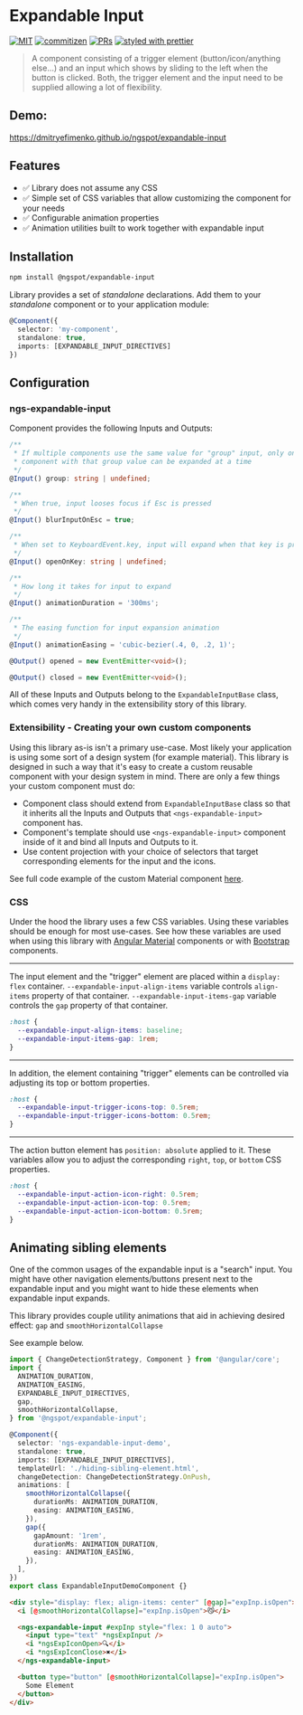 # Expandable Input

[![MIT](https://img.shields.io/packagist/l/doctrine/orm.svg?style=flat-square)]()
[![commitizen](https://img.shields.io/badge/commitizen-friendly-brightgreen.svg?style=flat-square)]()
[![PRs](https://img.shields.io/badge/PRs-welcome-brightgreen.svg?style=flat-square)]()
[![styled with prettier](https://img.shields.io/badge/styled_with-prettier-ff69b4.svg?style=flat-square)](https://github.com/prettier/prettier)

> A component consisting of a trigger element (button/icon/anything else...) and an input which shows by sliding to the left when the button is clicked.
> Both, the trigger element and the input need to be supplied allowing a lot of flexibility.

## Demo:

https://dmitryefimenko.github.io/ngspot/expandable-input

## Features

- ✅ Library does not assume any CSS
- ✅ Simple set of CSS variables that allow customizing the component for your needs
- ✅ Configurable animation properties
- ✅ Animation utilities built to work together with expandable input

## Installation

```sh
npm install @ngspot/expandable-input
```

Library provides a set of _standalone_ declarations. Add them to your _standalone_ component or to your application module:

```ts
@Component({
  selector: 'my-component',
  standalone: true,
  imports: [EXPANDABLE_INPUT_DIRECTIVES]
})
```

## Configuration

### ngs-expandable-input

Component provides the following Inputs and Outputs:

```ts
/**
 * If multiple components use the same value for "group" input, only one
 * component with that group value can be expanded at a time
 */
@Input() group: string | undefined;

/**
 * When true, input looses focus if Esc is pressed
 */
@Input() blurInputOnEsc = true;

/**
 * When set to KeyboardEvent.key, input will expand when that key is pressed
 */
@Input() openOnKey: string | undefined;

/**
 * How long it takes for input to expand
 */
@Input() animationDuration = '300ms';

/**
 * The easing function for input expansion animation
 */
@Input() animationEasing = 'cubic-bezier(.4, 0, .2, 1)';

@Output() opened = new EventEmitter<void>();

@Output() closed = new EventEmitter<void>();
```

All of these Inputs and Outputs belong to the `ExpandableInputBase` class, which comes very handy in the extensibility story of this library.

### Extensibility - Creating your own custom components

Using this library as-is isn't a primary use-case. Most likely your application is using some sort of a design system (for example material). This library is designed in such a way that it's easy to create a custom reusable component with your design system in mind.
There are only a few things your custom component must do:

- Component class should extend from `ExpandableInputBase` class so that it inherits all the Inputs and Outputs that `<ngs-expandable-input>` component has.
- Component's template should use `<ngs-expandable-input>` component inside of it and bind all Inputs and Outputs to it.
- Use content projection with your choice of selectors that target corresponding elements for the input and the icons.

See full code example of the custom Material component [here](https://dmitryefimenko.github.io/ngspot/expandable-input/material#as_a_reusable_component).

### CSS

Under the hood the library uses a few CSS variables. Using these variables should be enough for most use-cases. See how these variables are used when using this library with [Angular Material](https://dmitryefimenko.github.io/ngspot/expandable-input/material) components or with [Bootstrap](https://dmitryefimenko.github.io/ngspot/expandable-input/bootstrap) components.

---

The input element and the "trigger" element are placed within a `display: flex` container. `--expandable-input-align-items` variable controls `align-items` property of that container. `--expandable-input-items-gap` variable controls the `gap` property of that container.

```css
:host {
  --expandable-input-align-items: baseline;
  --expandable-input-items-gap: 1rem;
}
```

---

In addition, the element containing "trigger" elements can be controlled via adjusting its top or bottom properties.

```css
:host {
  --expandable-input-trigger-icons-top: 0.5rem;
  --expandable-input-trigger-icons-bottom: 0.5rem;
}
```

---

The action button element has `position: absolute` applied to it. These variables allow you to adjust the corresponding `right`, `top`, or `bottom` CSS properties.

```css
:host {
  --expandable-input-action-icon-right: 0.5rem;
  --expandable-input-action-icon-top: 0.5rem;
  --expandable-input-action-icon-bottom: 0.5rem;
}
```

## Animating sibling elements

One of the common usages of the expandable input is a "search" input. You might have other navigation elements/buttons present next to the expandable input and you might want to hide these elements when expandable input expands.

This library provides couple utility animations that aid in achieving desired effect: `gap` and `smoothHorizontalCollapse`

See example below.

```ts
import { ChangeDetectionStrategy, Component } from '@angular/core';
import {
  ANIMATION_DURATION,
  ANIMATION_EASING,
  EXPANDABLE_INPUT_DIRECTIVES,
  gap,
  smoothHorizontalCollapse,
} from '@ngspot/expandable-input';

@Component({
  selector: 'ngs-expandable-input-demo',
  standalone: true,
  imports: [EXPANDABLE_INPUT_DIRECTIVES],
  templateUrl: './hiding-sibling-element.html',
  changeDetection: ChangeDetectionStrategy.OnPush,
  animations: [
    smoothHorizontalCollapse({
      durationMs: ANIMATION_DURATION,
      easing: ANIMATION_EASING,
    }),
    gap({
      gapAmount: '1rem',
      durationMs: ANIMATION_DURATION,
      easing: ANIMATION_EASING,
    }),
  ],
})
export class ExpandableInputDemoComponent {}
```

```html
<div style="display: flex; align-items: center" [@gap]="expInp.isOpen">
  <i [@smoothHorizontalCollapse]="expInp.isOpen">😼</i>

  <ngs-expandable-input #expInp style="flex: 1 0 auto">
    <input type="text" *ngsExpInput />
    <i *ngsExpIconOpen>🔍</i>
    <i *ngsExpIconClose>✖️</i>
  </ngs-expandable-input>

  <button type="button" [@smoothHorizontalCollapse]="expInp.isOpen">
    Some Element
  </button>
</div>
```
